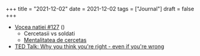 +++
title = "2021-12-02"
date = 2021-12-02
tags = ["Journal"]
draft = false
+++

-   [Vocea natiei #127](https://www.stareanatiei.ro/podcasts/) ()
    -   Cercetasii vs soldati
    -   [Mentalitatea de cercetas](https://www.publica.ro/julia-galef-mentalitatea-de-cercetas.html)
-   [TED Talk: Why you think you're right - even if you're wrong](https://www.ted.com/talks/julia_galef_why_you_think_you_re_right_even_if_you_re_wrong)